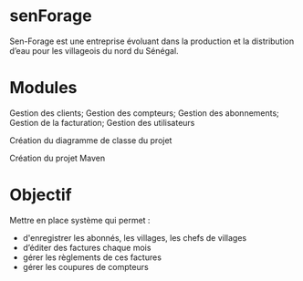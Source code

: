 # senForage
Sen-Forage est une entreprise évoluant dans la production et la distribution d’eau pour les villageois du nord du Sénégal. 

# Modules
Gestion des clients;
Gestion des compteurs;
Gestion des abonnements;
Gestion de la facturation;
Gestion des utilisateurs


Création du diagramme de classe du projet

Création du projet Maven 

# Objectif

Mettre en place système qui permet :

  - d'enregistrer les abonnés, les villages, les chefs de villages
  - d’éditer des factures chaque mois  
  - gérer les règlements de ces factures
  - gérer les coupures de compteurs 

